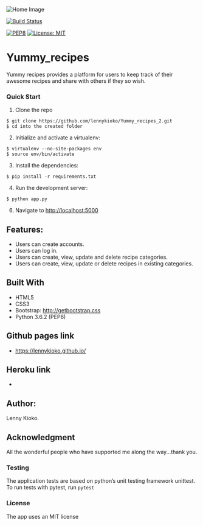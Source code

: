 ![Home Image](https://raw.github.com/lennykioko/Yummy_recipes_2/master/UI/img/bg.jpg)


[![Build Status](https://travis-ci.org/lennykioko/Yummy_recipes_2.svg?branch=develop)](https://travis-ci.org/lennykioko/Yummy_recipes_2)

[![PEP8](https://img.shields.io/badge/code%20style-pep8-orange.svg)](https://www.python.org/dev/peps/pep-0008/)
[![License: MIT](https://img.shields.io/badge/License-MIT-yellow.svg)](https://opensource.org/licenses/MIT)


# Yummy_recipes

Yummy recipes provides a platform for users to keep track of their awesome recipes and share with others if they so wish.

### Quick Start

1. Clone the repo
  ```
  $ git clone https://github.com/lennykioko/Yummy_recipes_2.git
  $ cd into the created folder
  ```
  
2. Initialize and activate a virtualenv:
  ```
  $ virtualenv --no-site-packages env
  $ source env/bin/activate
  ```

3. Install the dependencies:
  ```
  $ pip install -r requirements.txt
  ```

4. Run the development server:
  ```
  $ python app.py
  ```

6. Navigate to [http://localhost:5000](http://localhost:5000)


## Features:
* Users can  create accounts.
* Users can log in.
* Users can create, view, update and delete recipe categories.
* Users can create, view, update or delete recipes in existing categories.


## Built With
* HTML5
* CSS3
* Bootstrap: http://getbootstrap.css
* Python 3.6.2 (PEP8)

## Github pages link
* https://lennykioko.github.io/


## Heroku link
* 

## Author:
Lenny Kioko.

## Acknowledgment
All the wonderful people who have supported me along the way...thank you.


### Testing
The application tests are based on python’s unit testing framework unittest.
To run tests with pytest, run `pytest`

### License
The app uses an MIT license
